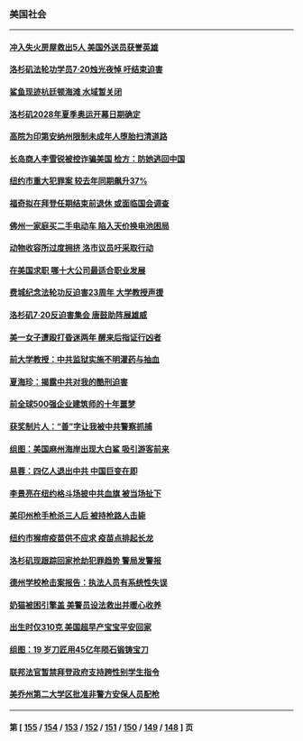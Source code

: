 ### 美国社会
---
#### [冲入失火房屋救出5人 美国外送员获誉英雄](../../pages/ncid1078160/n13784119.md) 
#### [洛杉矶法轮功学员7·20烛光夜悼 吁结束迫害](../../pages/ncid1078160/n13784094.md) 
#### [鲨鱼现迹杭廷顿海滩 水域暂关闭](../../pages/ncid1078160/n13784282.md) 
#### [洛杉矶2028年夏季奥运开幕日期确定](../../pages/ncid1078160/n13784265.md) 
#### [高院为印第安纳州限制未成年人堕胎扫清道路](../../pages/ncid1078160/n13784131.md) 
#### [长岛商人李雪锐被控诈骗美国 检方：防她逃回中国](../../pages/ncid1078160/n13784189.md) 
#### [纽约市重大犯罪案 较去年同期飙升37%](../../pages/ncid1078160/n13784187.md) 
#### [福奇拟在拜登任期结束前退休 或面临国会调查](../../pages/ncid1078160/n13783943.md) 
#### [佛州一家庭买二手电动车 陷入天价换电池困局](../../pages/ncid1078160/n13784028.md) 
#### [动物收容所过度拥挤 洛市议员吁采取行动](../../pages/ncid1078160/n13784015.md) 
#### [在美国求职 哪十大公司最适合职业发展](../../pages/ncid1078160/n13783982.md) 
#### [费城纪念法轮功反迫害23周年 大学教授声援](../../pages/ncid1078160/n13783948.md) 
#### [洛杉矶7·20反迫害集会 唐鼓助阵展雄威](../../pages/ncid1078160/n13783935.md) 
#### [美一女子遭殴打昏迷两年 醒来后指证行凶者](../../pages/ncid1078160/n13783928.md) 
#### [前大学教授：中共监狱实施不明灌药与抽血](../../pages/ncid1078160/n13783020.md) 
#### [夏海珍：揭露中共对我的酷刑迫害](../../pages/ncid1078160/n13783036.md) 
#### [前全球500强企业建筑师的十年噩梦](../../pages/ncid1078160/n13783028.md) 
#### [获奖制片人：“善”字让我被中共警察抓捕](../../pages/ncid1078160/n13783056.md) 
#### [组图：美国麻州海岸出现大白鲨 吸引游客前来](../../pages/ncid1078160/n13783669.md) 
#### [易蓉：四亿人退出中共  中国巨变在即](../../pages/ncid1078160/n13783004.md) 
#### [李景亮在纽约格斗场披中共血旗 被当场扯下](../../pages/ncid1078160/n13783725.md) 
#### [美印州枪手枪杀三人后 被持枪路人击毙](../../pages/ncid1078160/n13783263.md) 
#### [纽约市猴痘疫苗供不应求 疫苗点排起长龙](../../pages/ncid1078160/n13783394.md) 
#### [洛杉矶现跟踪回家抢劫犯罪趋势 警局发警报](../../pages/ncid1078160/n13783244.md) 
#### [德州学校枪击案报告：执法人员有系统性失误](../../pages/ncid1078160/n13783105.md) 
#### [奶猫被困引擎盖 美警员设法救出并暖心收养](../../pages/ncid1078160/n13782165.md) 
#### [出生时仅310克 美国超早产宝宝平安回家](../../pages/ncid1078160/n13782154.md) 
#### [组图：19 岁刀匠用45亿年陨石锻铸宝刀](../../pages/ncid1078160/n13782261.md) 
#### [联邦法官暂禁拜登政府支持跨性别学生指令](../../pages/ncid1078160/n13782409.md) 
#### [美乔州第二大学区批准非警方安保人员配枪](../../pages/ncid1078160/n13782424.md) 

---
#### 第 [ [155](./155.md) / [154](./154.md) / [153](./153.md) / [152](./152.md) / [151](./151.md) / [150](./150.md) / [149](./149.md) / [148](./148.md) ] 页
